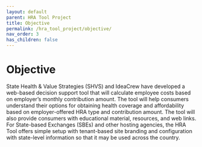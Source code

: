 ```yaml
---
layout: default
parent: HRA Tool Project
title: Objective
permalink: /hra_tool_project/objective/
nav_order: 3
has_children: false
---
```

# Objective

State Health & Value Strategies (SHVS) and IdeaCrew have developed a web-based decision support tool that will calculate employee costs based on employer’s monthly contribution amount. The tool will help consumers understand their options for obtaining health coverage and affordability based on employer-offered HRA type and contribution amount. The tool will also provide consumers with educational material, resources, and web links. 
For State-based Exchanges (SBEs) and other hosting agencies, the HRA Tool offers simple setup with tenant-based site branding and configuration with state-level information so that it may be used across the country. 